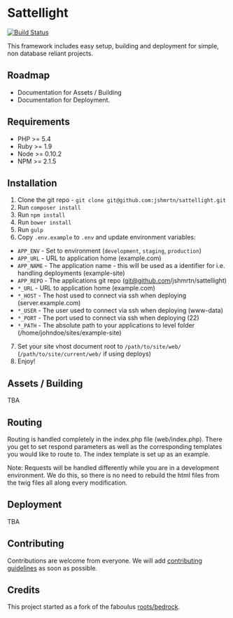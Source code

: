 # Sattellight
[![Build Status](https://travis-ci.org/jshmrtn/sattellight.svg)](https://travis-ci.org/jshmrtn/sattellight)

This framework includes easy setup, building and deployment for simple, non database reliant projects.

## Roadmap
* Documentation for Assets / Building
* Documentation for Deployment.

## Requirements

* PHP >= 5.4
* Ruby >= 1.9
* Node >= 0.10.2
* NPM >= 2.1.5

## Installation

1. Clone the git repo - `git clone git@github.com:jshmrtn/sattellight.git`
2. Run `composer install`
3. Run `npm install`
4. Run `bower install`
5. Run `gulp`
6. Copy `.env.example` to `.env` and update environment variables:
  * `APP_ENV` - Set to environment (`development`, `staging`, `production`)
  * `APP_URL` - URL to application home (example.com)
  * `APP_NAME` - The application name - this will be used as a identifier for i.e. handling deployments (example-site)
  * `APP_REPO` - The applications git repo (git@github.com/jshmrtn/sattellight)
  * `*_URL` - URL to application home (example.com)
  * `*_HOST` - The host used to connect via ssh when deploying (server.example.com)
  * `*_USER` - The user used to connect via ssh when deploying (www-data)
  * `*_PORT` - The port used to connect via ssh when deploying (22)
  * `*_PATH` - The absolute path to your applications to level folder (/home/johndoe/sites/example-site)
7. Set your site vhost document root to `/path/to/site/web/` (`/path/to/site/current/web/` if using deploys)
8. Enjoy!

## Assets / Building

TBA

## Routing

Routing is handled completely in the index.php file (web/index.php).
There you get to set respond parameters as well as the corresponding templates you would like to route to.
The index template is set up as an example.

Note: Requests will be handled differently while you are in a development environment. We do this, so there is no need to rebuild the html files from the twig files all along every modification.

## Deployment

TBA

## Contributing

Contributions are welcome from everyone. We will add [contributing guidelines](CONTRIBUTING.md) as soon as possible.

## Credits

This project started as a fork of the faboulus [roots/bedrock](https://github.com/roots/bedrock).